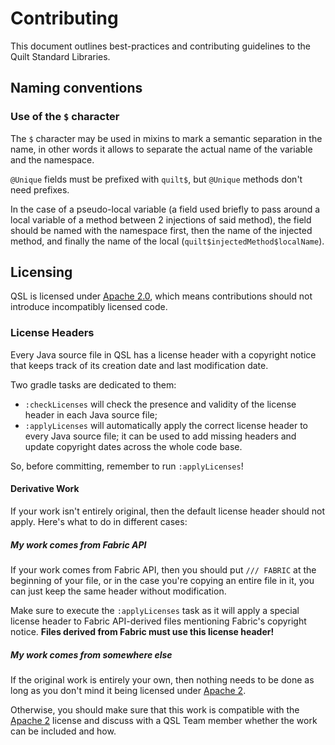 # Contributing

This document outlines best-practices and contributing guidelines to the Quilt Standard Libraries.

## Naming conventions

### Use of the `$` character

The `$` character may be used in mixins to mark a semantic separation in the name,
in other words it allows to separate the actual name of the variable and the namespace.

`@Unique` fields must be prefixed with `quilt$`, but `@Unique` methods don't need prefixes.

In the case of a pseudo-local variable (a field used briefly to pass around a local variable of a method between 2 injections of said method),
the field should be named with the namespace first, then the name of the injected method, and finally the name of the local (`quilt$injectedMethod$localName`).

## Licensing

QSL is licensed under [Apache 2.0][LICENSE], which means contributions should not introduce incompatibly licensed code.

### License Headers

Every Java source file in QSL has a license header with a copyright notice that keeps track of its creation date and last modification date.

Two gradle tasks are dedicated to them:
 - `:checkLicenses` will check the presence and validity of the license header in each Java source file;
 - `:applyLicenses` will automatically apply the correct license header to every Java source file;
    it can be used to add missing headers and update copyright dates across the whole code base.

So, before committing, remember to run `:applyLicenses`!

#### Derivative Work

If your work isn't entirely original, then the default license header should not apply. Here's what to do in different cases:

##### My work comes from Fabric API

If your work comes from Fabric API, then you should put `/// FABRIC` at the beginning of your file,
or in the case you're copying an entire file in it, you can just keep the same header without modification.

Make sure to execute the `:applyLicenses` task as it will apply a special license header to Fabric API-derived files mentioning Fabric's copyright notice. **Files derived from Fabric must use this license header!**

##### My work comes from somewhere else

If the original work is entirely your own, then nothing needs to be done as long as you don't mind it being licensed under [Apache 2][LICENSE].

Otherwise, you should make sure that this work is compatible with the [Apache 2][LICENSE] license
and discuss with a QSL Team member whether the work can be included and how.

[LICENSE]: ./LICENSE "Quilt Standard Libraries license file"
